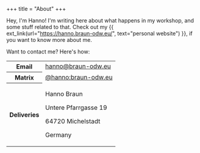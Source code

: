 +++
title = "About"
+++

Hey, I'm Hanno! I'm writing here about what happens in my workshop, and some stuff related to that. Check out my {{ ext_link(url="https://hanno.braun-odw.eu/", text="personal website") }}, if you want to know more about me.

Want to contact me? Here's how:

<table class="contact">
    <tr>
        <th>Email</th>
        <td>
            <a href="mailto:Hanno%20Braun%20%3Channo@braun-odw.eu%3E">
                hanno@braun-odw.eu
            </a>
        </td>
    </tr>
    <tr>
        <th>Matrix</th>
        <td>
            <a href="https://matrix.to/#/@hanno:braun-odw.eu">
                @hanno:braun-odw.eu
            </a>
        </td>
    </tr>
    <tr>
        <th>Deliveries</th>
        <td>
            <p>Hanno Braun</p>
            <p>Untere Pfarrgasse 19</p>
            <p>64720 Michelstadt</p>
            <p>Germany</p>
        </td>
    </tr>
</table>

